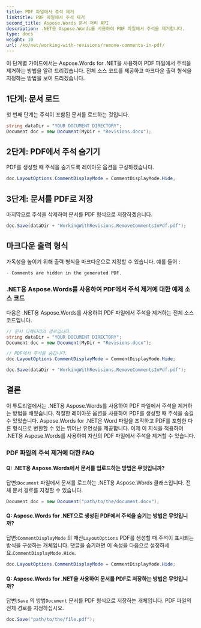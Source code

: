 ```yaml
---
title: PDF 파일에서 주석 제거
linktitle: PDF 파일에서 주석 제거
second_title: Aspose.Words 문서 처리 API
description: .NET용 Aspose.Words를 사용하여 PDF 파일에서 주석을 제거합니다.
type: docs
weight: 10
url: /ko/net/working-with-revisions/remove-comments-in-pdf/
---
```


이 단계별 가이드에서는 Aspose.Words for .NET을 사용하여 PDF 파일에서 주석을 제거하는 방법을 알려 드리겠습니다. 전체 소스 코드를 제공하고 마크다운 출력 형식을 지정하는 방법을 보여 드리겠습니다.

## 1단계: 문서 로드

첫 번째 단계는 주석이 포함된 문서를 로드하는 것입니다.

```csharp
string dataDir = "YOUR DOCUMENT DIRECTORY";
Document doc = new Document(MyDir + "Revisions.docx");
```

## 2단계: PDF에서 주석 숨기기

PDF를 생성할 때 주석을 숨기도록 레이아웃 옵션을 구성하겠습니다.

```csharp
doc.LayoutOptions.CommentDisplayMode = CommentDisplayMode.Hide;
```

## 3단계: 문서를 PDF로 저장

마지막으로 주석을 삭제하여 문서를 PDF 형식으로 저장하겠습니다.

```csharp
doc.Save(dataDir + "WorkingWithRevisions.RemoveCommentsInPdf.pdf");
```

## 마크다운 출력 형식

가독성을 높이기 위해 출력 형식을 마크다운으로 지정할 수 있습니다. 예를 들어 :

```markdown
- Comments are hidden in the generated PDF.
```

### .NET용 Aspose.Words를 사용하여 PDF에서 주석 제거에 대한 예제 소스 코드

다음은 .NET용 Aspose.Words를 사용하여 PDF 파일에서 주석을 제거하는 전체 소스 코드입니다.

```csharp
// 문서 디렉터리의 경로입니다.
string dataDir = "YOUR DOCUMENT DIRECTORY";
Document doc = new Document(MyDir + "Revisions.docx");

// PDF에서 주석을 숨깁니다.
doc.LayoutOptions.CommentDisplayMode = CommentDisplayMode.Hide;

doc.Save(dataDir + "WorkingWithRevisions.RemoveCommentsInPdf.pdf");
```

## 결론

이 튜토리얼에서는 .NET용 Aspose.Words를 사용하여 PDF 파일에서 주석을 제거하는 방법을 배웠습니다. 적절한 레이아웃 옵션을 사용하여 PDF를 생성할 때 주석을 숨길 수 있었습니다. Aspose.Words for .NET은 Word 파일을 조작하고 PDF를 포함한 다른 형식으로 변환할 수 있는 뛰어난 유연성을 제공합니다. 이제 이 지식을 적용하여 .NET용 Aspose.Words를 사용하여 자신의 PDF 파일에서 주석을 제거할 수 있습니다.

### PDF 파일의 주석 제거에 대한 FAQ

#### Q: .NET용 Aspose.Words에서 문서를 업로드하는 방법은 무엇입니까?

 답변:`Document` 파일에서 문서를 로드하는 .NET용 Aspose.Words 클래스입니다. 전체 문서 경로를 지정할 수 있습니다.

```csharp
Document doc = new Document("path/to/the/document.docx");
```

#### Q: Aspose.Words for .NET으로 생성된 PDF에서 주석을 숨기는 방법은 무엇입니까?

 답변:`CommentDisplayMode` 의 재산`LayoutOptions` PDF를 생성할 때 주석이 표시되는 방식을 구성하는 개체입니다. 댓글을 숨기려면 이 속성을 다음으로 설정하세요.`CommentDisplayMode.Hide`.

```csharp
doc.LayoutOptions.CommentDisplayMode = CommentDisplayMode.Hide;
```

#### Q: Aspose.Words for .NET을 사용하여 문서를 PDF로 저장하는 방법은 무엇입니까?

 답변:`Save` 의 방법`Document` 문서를 PDF 형식으로 저장하는 개체입니다. PDF 파일의 전체 경로를 지정하십시오.

```csharp
doc.Save("path/to/the/file.pdf");
```